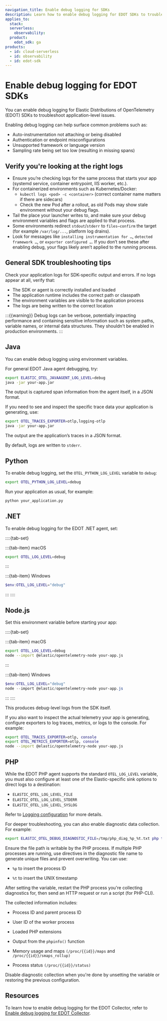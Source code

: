 ```yaml
---
navigation_title: Enable debug logging for SDKs
description: Learn how to enable debug logging for EDOT SDKs to troubleshoot application-level instrumentation issues.
applies_to:
  stack:
  serverless:
    observability:
  product:
    edot_sdk: ga
products:
  - id: cloud-serverless
  - id: observability
  - id: edot-sdk
---
```


# Enable debug logging for EDOT SDKs

You can enable debug logging for Elastic Distributions of OpenTelemetry (EDOT) SDKs to troubleshoot application-level issues.

Enabling debug logging can help surface common problems such as:

* Auto-instrumentation not attaching or being disabled
* Authentication or endpoint misconfigurations
* Unsupported framework or language version
* Sampling rate being set too low (resulting in missing spans)


## Verify you're looking at the right logs

* Ensure you’re checking logs for the same process that starts your app (systemd service, container entrypoint, IIS worker, etc.).
* For containerized environments such as Kubernetes/Docker:  
  * `kubectl logs <pod> -c <container>` (correct container name matters if there are sidecars)  
  * Check the new Pod after a rollout, as old Pods may show stale environment without your debug flags.
* Tail the place your launcher writes to, and make sure your debug environment variables and flags are applied to that process.
* Some environments redirect `stdout`/`stderr` to `files—confirm` the target (for example `/var/log/...`, platform log drains).
* Look for messages like `installing instrumentation for …`, `detected framework …`, or `exporter configured …`. If you don’t see these after enabling debug, your flags likely aren’t applied to the running process.


## General SDK troubleshooting tips

Check your application logs for SDK-specific output and errors. If no logs appear at all, verify that:

* The SDK or agent is correctly installed and loaded
* The application runtime includes the correct path or classpath
* The environment variables are visible to the application process
* The logs are being written to the correct location

:::{{warning}}
Debug logs can be verbose, potentially impacting performance and containing sensitive information such as system paths, variable names, or internal data structures. They shouldn't be enabled in production environments.
:::


## Java

You can enable debug logging using environment variables.

For general EDOT Java agent debugging, try:

```bash
export ELASTIC_OTEL_JAVAAGENT_LOG_LEVEL=debug
java -jar your-app.jar
```
The output is captured span information from the agent itself, in a JSON format.

If you need to see and inspect the specific trace data your application is generating, use:


```bash
export OTEL_TRACES_EXPORTER=otlp,logging-otlp
java -jar your-app.jar
```

The output are the application’s traces in a JSON format.
 
By default, logs are written to `stderr`.


## Python

To enable debug logging, set the `OTEL_PYTHON_LOG_LEVEL` variable to `debug`:

```bash
export OTEL_PYTHON_LOG_LEVEL=debug
```

Run your application as usual, for example:

```bash
python your_application.py
```


## .NET

To enable debug logging for the EDOT .NET agent, set:

::::{tab-set}

:::{tab-item} macOS

```bash
export OTEL_LOG_LEVEL=debug
```
:::

:::{tab-item} Windows

```powershell
$env:OTEL_LOG_LEVEL="debug"
```
:::
::::


## Node.js

Set this environment variable before starting your app:

::::{tab-set}

:::{tab-item} macOS

```bash
export OTEL_LOG_LEVEL=debug
node --import @elastic/opentelemetry-node your-app.js
```
:::

:::{tab-item} Windows

```powershell
$env:OTEL_LOG_LEVEL="debug" 
node --import @elastic/opentelemetry-node your-app.js
```
:::
::::

This produces debug-level logs from the SDK itself.

If you also want to inspect the actual telemetry your app is generating, configure exporters to log traces, metrics, or logs to the console. For example:

```sh
export OTEL_TRACES_EXPORTER=otlp, console
export OTEL_METRICS_EXPORTER=otlp, console
node --import @elastic/opentelemetry-node your-app.js
```

## PHP

While the EDOT PHP agent supports the standard `OTEL_LOG_LEVEL` variable, you must also configure at least one of the Elastic-specific sink options to direct logs to a destination:

* `ELASTIC_OTEL_LOG_LEVEL_FILE`
* `ELASTIC_OTEL_LOG_LEVEL_STDERR`
* `ELASTIC_OTEL_LOG_LEVEL_SYSLOG`

Refer to [Logging configuration](elastic-otel-php://reference/edot-php/configuration.md#logging-configuration) for more details.

For deeper troubleshooting, you can also enable diagnostic data collection. For example:

```bash
export ELASTIC_OTEL_DEBUG_DIAGNOSTIC_FILE=/tmp/php_diag_%p_%t.txt php test.php
```

Ensure the file path is writable by the PHP process. If multiple PHP processes are running, use directives in the diagnostic file name to generate unique files and prevent overwriting. You can use:

* `%p` to insert the process ID

* `%t` to insert the UNIX timestamp

After setting the variable, restart the PHP process you're collecting diagnostics for, then send an HTTP request or run a script (for PHP-CLI).

The collected information includes:

* Process ID and parent process ID

* User ID of the worker process

* Loaded PHP extensions

* Output from the `phpinfo()` function

* Memory usage and maps `(/proc/{{id}}/maps` and `/proc/{{id}}/smaps_rollup)`

* Process status `(/proc/{{id}}/status)`

Disable diagnostic collection when you're done by unsetting the variable or restoring the previous configuration.


## Resources

To learn how to enable debug logging for the EDOT Collector, refer to [Enable debug logging for EDOT Collector](../edot-collector/enable-debug-logging.md).
